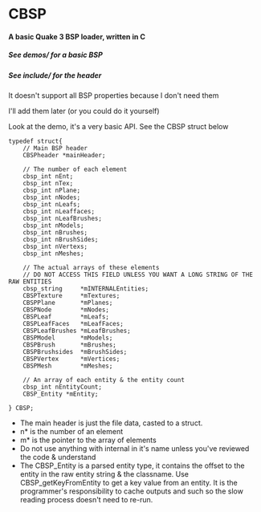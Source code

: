 # CBSP
#### A basic Quake 3 BSP loader, written in C

##### See demos/ for a basic BSP

##### See include/ for the header

It doesn't support all BSP properties because I don't need them

I'll add them later (or you could do it yourself)

Look at the demo, it's a very basic API. See the CBSP struct below
```
typedef struct{
    // Main BSP header
    CBSPheader *mainHeader;

    // The number of each element
    cbsp_int nEnt;
    cbsp_int nTex;
    cbsp_int nPlane;
    cbsp_int nNodes;
    cbsp_int nLeafs;
    cbsp_int nLeaffaces;
    cbsp_int nLeafBrushes;
    cbsp_int nModels;
    cbsp_int nBrushes;
    cbsp_int nBrushSides;
    cbsp_int nVertexs;
    cbsp_int nMeshes;

    // The actual arrays of these elements
    // DO NOT ACCESS THIS FIELD UNLESS YOU WANT A LONG STRING OF THE RAW ENTITIES
    cbsp_string     *mINTERNALEntities;
    CBSPTexture     *mTextures;
    CBSPPlane       *mPlanes;
    CBSPNode        *mNodes;
    CBSPLeaf        *mLeafs;
    CBSPLeafFaces   *mLeafFaces;
    CBSPLeafBrushes *mLeafBrushes;
    CBSPModel       *mModels;
    CBSPBrush       *mBrushes;
    CBSPBrushsides  *mBrushSides;
    CBSPVertex      *mVertices;
    CBSPMesh        *mMeshes;

    // An array of each entity & the entity count
    cbsp_int nEntityCount;
    CBSP_Entity *mEntity;

} CBSP;
```

* The main header is just the file data, casted to a struct. 
* n* is the number of an element
* m* is the pointer to the array of elements
* Do not use anything with internal in it's name unless you've reviewed the code & understand
* The CBSP_Entity is a parsed entity type, it contains the offset to the entity in the raw entity string & the classname. Use CBSP_getKeyFromEntity to get a key value from an entity. It is the programmer's responsibility to cache outputs and such so the slow reading process doesn't need to re-run.
